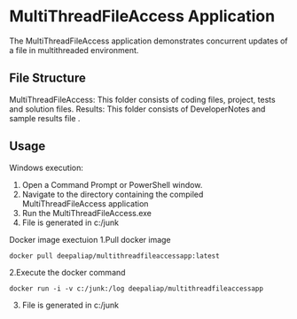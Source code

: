 # MultiThreadFileAccess Application #
The MultiThreadFileAccess application demonstrates concurrent updates of a file in multithreaded environment.

## File Structure ##
MultiThreadFileAccess: This folder consists of coding files, project, tests and solution files.
Results: This folder consists of DeveloperNotes and sample results file .

## Usage ##

Windows execution:
1. Open a Command Prompt or PowerShell window.
2. Navigate to the directory containing the compiled MultiThreadFileAccess application
3. Run the MultiThreadFileAccess.exe
4. File is generated in c:/junk

Docker image exectuion
1.Pull docker image 
   ```
   docker pull deepaliap/multithreadfileaccessapp:latest 
   ```
2.Execute the docker command 
   ```
   docker run -i -v c:/junk:/log deepaliap/multithreadfileaccessapp 
   ```
3. File is generated in c:/junk
